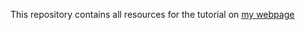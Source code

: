 This repository contains all resources for the tutorial on [my webpage](https://mr.schochastics.net/material/netAnaR)
